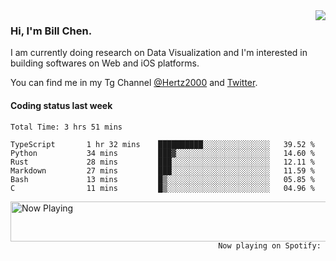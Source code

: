 <img  align="right" src="https://github-readme-stats.vercel.app/api?username=BillChen2k&show_icons=false&count_private=true&hide_title=true">

### Hi, I'm Bill Chen.

I am currently doing research on Data Visualization and I'm interested in building softwares on Web and iOS platforms.

You can find me in my Tg Channel [@Hertz2000](https://t.me/Hertz2000) and [Twitter](https://twitter.com/billchen2k).

#### Coding status last week

<!--START_SECTION:waka-->

```text
Total Time: 3 hrs 51 mins

TypeScript       1 hr 32 mins    ██████████░░░░░░░░░░░░░░░   39.52 %
Python           34 mins         ███▓░░░░░░░░░░░░░░░░░░░░░   14.60 %
Rust             28 mins         ███░░░░░░░░░░░░░░░░░░░░░░   12.11 %
Markdown         27 mins         ███░░░░░░░░░░░░░░░░░░░░░░   11.59 %
Bash             13 mins         █▒░░░░░░░░░░░░░░░░░░░░░░░   05.85 %
C                11 mins         █▒░░░░░░░░░░░░░░░░░░░░░░░   04.96 %
```

<!--END_SECTION:waka-->


<div>
<a href="https://spotify-now-playing.billchen2k.vercel.app/now-playing?open">
   <img align="right" src="https://spotify-now-playing.billchen2k.vercel.app/now-playing" width="540" height="64" alt="Now Playing">
</a>
</div>

<div>
<p align="right"><code>Now playing on Spotify: </code></p>
</div>

<!--
**BillChen2K/BillChen2K** is a ✨ _special_ ✨ repository because its `README.md` (this file) appears on your GitHub profile.

Here are some ideas to get you started:

- 🔭 I’m currently working on ...
- 🌱 I’m currently learning ...
- 👯 I’m looking to collaborate on ...
- 🤔 I’m looking for help with ...
- 💬 Ask me about ...
- 📫 How to reach me: ...
- 😄 Pronouns: ...
- ⚡ Fun fact: ...
-->
